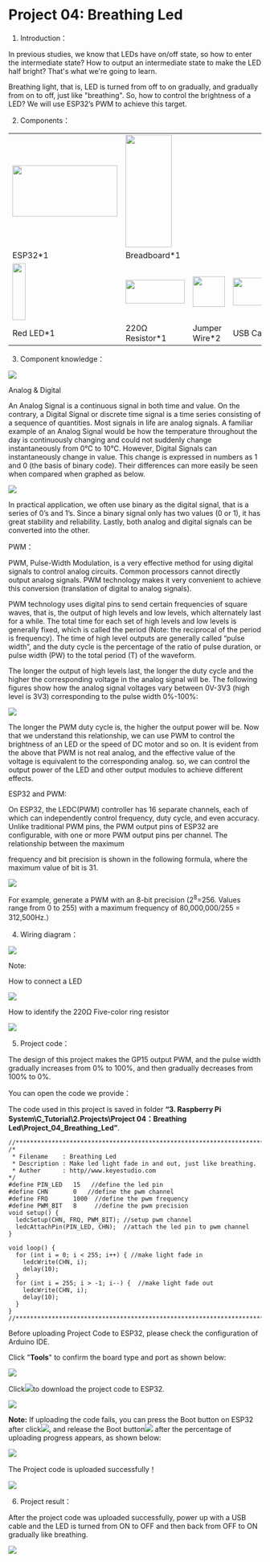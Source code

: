 # Project 04: Breathing Led

1.  Introduction：

In previous studies, we know that LEDs have on/off state, so how to
enter the intermediate state? How to output an intermediate state to
make the LED half bright? That's what we're going to learn.

Breathing light, that is, LED is turned from off to on gradually, and
gradually from on to off, just like "breathing". So, how to control the
brightness of a LED? We will use ESP32’s PWM to achieve this target.

2.  Components：

<table>
<tbody>
<tr class="odd">
<td><img src="https://raw.githubusercontent.com/keyestudio/KS5010-KS5010F-Keyestudio-ESP32-Learning-Kit-Ultimate-Edition-Raspberry-Pi/master/media/56053f7126905c6def63919c661d5c0a.jpeg" style="width:2.17847in;height:1.0625in" /></td>
<td><img src="https://raw.githubusercontent.com/keyestudio/KS5010-KS5010F-Keyestudio-ESP32-Learning-Kit-Ultimate-Edition-Raspberry-Pi/master/media/e380dd26e4825be9a768973802a55fe6.png" style="width:0.95208in;height:2.33472in" /></td>
<td></td>
<td></td>
</tr>
<tr class="even">
<td>ESP32*1</td>
<td>Breadboard*1</td>
<td></td>
<td></td>
</tr>
<tr class="odd">
<td><img src="https://raw.githubusercontent.com/keyestudio/KS5010-KS5010F-Keyestudio-ESP32-Learning-Kit-Ultimate-Edition-Raspberry-Pi/master/media/7eb361d680dfa351f07f8527aeb37abd.png" style="width:0.275in;height:1.17361in" /></td>
<td><img src="https://raw.githubusercontent.com/keyestudio/KS5010-KS5010F-Keyestudio-ESP32-Learning-Kit-Ultimate-Edition-Raspberry-Pi/master/media/098a2730d0b0a2a4b2079e0fc87fd38b.png" style="width:1.22639in;height:0.49236in" /></td>
<td><img src="https://raw.githubusercontent.com/keyestudio/KS5010-KS5010F-Keyestudio-ESP32-Learning-Kit-Ultimate-Edition-Raspberry-Pi/master/media/c801a7baee258ff7f5f28ac6e9a7097b.png" style="width:0.66736in;height:0.64097in" /></td>
<td><img src="https://raw.githubusercontent.com/keyestudio/KS5010-KS5010F-Keyestudio-ESP32-Learning-Kit-Ultimate-Edition-Raspberry-Pi/master/media/7dcbd02995be3c142b2f97df7f7c03ce.png" style="width:1.05903in;height:0.56667in" /></td>
</tr>
<tr class="even">
<td>Red LED*1</td>
<td>220Ω Resistor*1</td>
<td>Jumper Wire*2</td>
<td>USB Cable*1</td>
</tr>
</tbody>
</table>

3.  Component knowledge：

![](/media/6549bdbfd4e7b6b2b341012105d655e8.png)

Analog & Digital

An Analog Signal is a continuous signal in both time and value. On the
contrary, a Digital Signal or discrete time signal is a time series
consisting of a sequence of quantities. Most signals in life are analog
signals. A familiar example of an Analog Signal would be how the
temperature throughout the day is continuously changing and could not
suddenly change instantaneously from 0℃ to 10℃. However, Digital Signals
can instantaneously change in value. This change is expressed in numbers
as 1 and 0 (the basis of binary code). Their differences can more easily
be seen when compared when graphed as below.

![](/media/4bdf6127e563b453a1fd8953b4ebb277.png)

In practical application, we often use binary as the digital signal,
that is a series of 0’s and 1’s. Since a binary signal only has two
values (0 or 1), it has great stability and reliability. Lastly, both
analog and digital signals can be converted into the other.

PWM：

PWM, Pulse-Width Modulation, is a very effective method for using
digital signals to control analog circuits. Common processors cannot
directly output analog signals. PWM technology makes it very convenient
to achieve this conversion (translation of digital to analog signals).

PWM technology uses digital pins to send certain frequencies of square
waves, that is, the output of high levels and low levels, which
alternately last for a while. The total time for each set of high levels
and low levels is generally fixed, which is called the period (Note: the
reciprocal of the period is frequency). The time of high level outputs
are generally called “pulse width”, and the duty cycle is the percentage
of the ratio of pulse duration, or pulse width (PW) to the total period
(T) of the waveform.

The longer the output of high levels last, the longer the duty cycle and
the higher the corresponding voltage in the analog signal will be. The
following figures show how the analog signal voltages vary between
0V-3V3 (high level is 3V3) corresponding to the pulse width 0%-100%:

![](/media/a439e1bd8a4578b43b7188c821d58594.jpeg)

The longer the PWM duty cycle is, the higher the output power will be.
Now that we understand this relationship, we can use PWM to control the
brightness of an LED or the speed of DC motor and so on. It is evident
from the above that PWM is not real analog, and the effective value of
the voltage is equivalent to the corresponding analog. so, we can
control the output power of the LED and other output modules to achieve
different effects.

ESP32 and PWM:

On ESP32, the LEDC(PWM) controller has 16 separate channels, each of
which can independently control frequency, duty cycle, and even
accuracy. Unlike traditional PWM pins, the PWM output pins of ESP32 are
configurable, with one or more PWM output pins per channel. The
relationship between the maximum

frequency and bit precision is shown in the following formula, where the
maximum value of bit is 31.

![](/media/f79af745d3c726ee5ca07932d2ca6d5e.png)

For example, generate a PWM with an 8-bit precision (2<sup>8</sup>=256.
Values range from 0 to 255) with a maximum frequency of 80,000,000/255 =
312,500Hz.）

4.  Wiring diagram：

![](/media/0735997593c8858ad6441d8e9867206f.png)

Note:

How to connect a LED

![](/media/42ff6f405dfa128593827de5aa03e94b.png)

How to identify the 220Ω Five-color ring resistor

![](/media/55c0199544e9819328f6d5778f10d7d0.png)

5.  Project code：

The design of this project makes the GP15 output PWM, and the pulse
width gradually increases from 0% to 100%, and then gradually decreases
from 100% to 0%.

You can open the code we provide：

The code used in this project is saved in folder **“3. Raspberry Pi
System\\C\_Tutorial\\2.Projects\\Project 04：Breathing
Led\\Project\_04\_Breathing\_Led”**.

    //**********************************************************************
    /*
     * Filename    : Breathing Led
     * Description : Make led light fade in and out, just like breathing.
     * Auther      : http//www.keyestudio.com
    */
    #define PIN_LED   15   //define the led pin
    #define CHN       0   //define the pwm channel
    #define FRQ       1000  //define the pwm frequency
    #define PWM_BIT   8     //define the pwm precision
    void setup() {
      ledcSetup(CHN, FRQ, PWM_BIT); //setup pwm channel
      ledcAttachPin(PIN_LED, CHN);  //attach the led pin to pwm channel
    }
    
    void loop() {
      for (int i = 0; i < 255; i++) { //make light fade in
        ledcWrite(CHN, i);
        delay(10);
      }
      for (int i = 255; i > -1; i--) {  //make light fade out
        ledcWrite(CHN, i);
        delay(10);
      }
    }
    //*************************************************************************************


Before uploading Project Code to ESP32, please check the configuration
of Arduino IDE.

Click "**Tools**" to confirm the board type and port as shown below:

![](/media/e2b2b9fc156d3dc159cf56bdaac4414a.png)

Click![](/media/b0d41283bf5ae66d2d5ab45db15331ba.png)to download the project code to ESP32.

![](/media/793dc36a8bf226c8551d56b61ba9b96e.png)

**Note:** If uploading the code fails, you can press the Boot button on
ESP32 after click![](/media/d09c4a31563f04a42d451e7bc1a5fb8a.png), and release the Boot
button![](/media/dc77bfcf5851c8f43aab6cbe7cec7920.png) after the percentage of uploading progress
appears, as shown below:

![](/media/157ee2e7687559d9812d24edec758150.png)

The Project code is uploaded successfully！

![](/media/493d055e2090658577b908373858cb6c.png)

6.  Project result：

After the project code was uploaded successfully, power up with a USB
cable and the LED is turned from ON to OFF and then back from OFF to ON
gradually like breathing.

![](/media/3673c95868f245ee28365de8e51d2ced.png)
